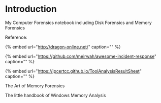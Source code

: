 # Introduction

My Computer Forensics notebook including Disk Forensics and Memory Forensics

Reference:

{% embed url="http://dragon-online.net/" caption="" %}

{% embed url="https://github.com/meirwah/awesome-incident-response" caption="" %}

{% embed url="https://jpcertcc.github.io/ToolAnalysisResultSheet" caption="" %}

The Art of Memory Forensics

The little handbook of Windows Memory Analysis

